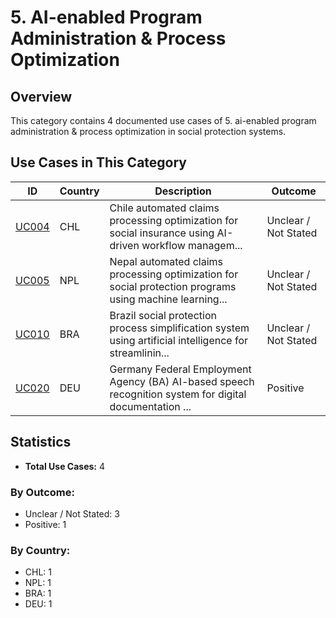 # 5. AI-enabled Program Administration & Process Optimization

## Overview

This category contains 4 documented use cases of 5. ai-enabled program administration & process optimization in social protection systems.

## Use Cases in This Category

| ID | Country | Description | Outcome |
|----|---------|-------------|---------|
| [UC004](UC004.md) | CHL | Chile automated claims processing optimization for social insurance using AI-driven workflow managem... | Unclear / Not Stated |
| [UC005](UC005.md) | NPL | Nepal automated claims processing optimization for social protection programs using machine learning... | Unclear / Not Stated |
| [UC010](UC010.md) | BRA | Brazil social protection process simplification system using artificial intelligence for streamlinin... | Unclear / Not Stated |
| [UC020](UC020.md) | DEU | Germany Federal Employment Agency (BA) AI-based speech recognition system for digital documentation ... | Positive |

## Statistics

- **Total Use Cases:** 4

### By Outcome:
- Unclear / Not Stated: 3
- Positive: 1

### By Country:
- CHL: 1
- NPL: 1
- BRA: 1
- DEU: 1
